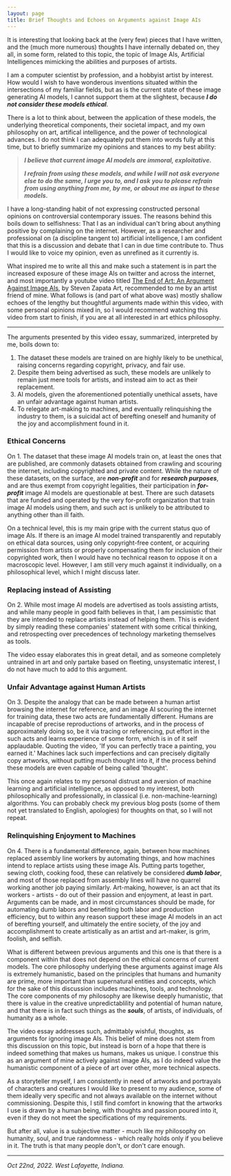 ```yaml
---
layout: page
title: Brief Thoughts and Echoes on Arguments against Image AIs
---
```


It is interesting that looking back at the (very few) pieces that I have written, and the (much more numerous) thoughts I have internally debated on, they all, in some form, related to this topic, the topic of Image AIs, Artificial Intelligences mimicking the abilities and purposes of artists.

I am a computer scientist by profession, and a hobbyist artist by interest. How would I wish to have wonderous inventions situated within the intersections of my familiar fields, but as is the current state of these image generating AI models, I cannot support them at the slightest, because ***I do not consider these models ethical***.

There is a lot to think about, between the application of these models, the underlying theoretical components, their societal impact, and my own philosophy on art, artifical intelligence, and the power of technological advances. I do not think I can adequately put them into words fully at this time, but to briefly summarize my opinions and stances to my best ability: 

> ***I believe that current image AI models are immoral, exploitative.*** 
>
> ***I refrain from using these models, and while I will not ask everyone else to do the same, I urge you to, and I ask you to please refrain from using anything from me, by me, or about me as input to these models.***

I have a long-standing habit of not expressing constructed personal opinions on controversial contemporary issues. The reasons behind this boils down to selfishness: That I as an individual can't bring about anything positive by complaining on the internet. However, as a researcher and professional on (a discipline tangent to) artificial intelligence, I am confident that this is a discussion and debate that I can in due time contribute to. Thus I would like to voice my opinion, even as unrefined as it currently is. 

What inspired me to write all this and make such a statement is in part the increased exposure of these image AIs on twitter and across the internet, and most importantly a youtube video titled [The End of Art: An Argument Against Image AIs](https://www.youtube.com/watch?v=tjSxFAGP9Ss), by Steven Zapata Art, recommended to me by an artist friend of mine. What follows is (and part of what above was) mostly shallow echoes of the lengthy but thoughtful arguments made within this video, with some personal opinions mixed in, so I would recommend watching this video from start to finish, if you are at all interested in art ethics philosophy.

---

The arguments presented by this video essay, summarized, interpreted by me, boils down to:

1. The dataset these models are trained on are highly likely to be unethical, raising concerns regarding copyright, privacy, and fair use.
2. Despite them being advertised as such, these models are unlikely to remain just mere tools for artists, and instead aim to act as their replacement.
3. AI models, given the aforementioned potentially unethical assets, have an unfair advantage against human artists.
4. To relegate art-making to machines, and eventually relinquishing the industry to them, is a suicidal act of berefting oneself and humanity of the joy and accomplishment found in it.

### Ethical Concerns

On 1. The dataset that these image AI models train on, at least the ones that are published, are commonly datasets obtained from crawling and scouring the internet, including copyrighted and private content. While the nature of these datasets, on the surface, are ***non-profit*** and for ***research purposes***, and are thus exempt from copyright legalities, their participation in ***for-profit*** image AI models are questionable at best. There are such datasets that are funded and operated by the very for-profit organization that train image AI models using them, and such act is unlikely to be attributed to anything other than ill faith.

On a technical level, this is my main gripe with the current status quo of image AIs. If there is an image AI model trained transparently and reputably on ethical data sources, using only copyright-free content, or acquiring permission from artists or properly compensating them for inclusion of their copyrighted work, then I would have no technical reason to oppose it on a macroscopic level. However, I am still very much against it individually, on a philosophical level, which I might discuss later.

### Replacing instead of Assisting

On 2. While most image AI models are advertised as tools assisting artists, and while many people in good faith believes in that, I am pessimistic that they are intended to replace artists instead of helping them. This is evident by simply reading these companies' statement with some critical thinking, and retrospecting over precedences of technology marketing themselves as tools.

The video essay elaborates this in great detail, and as someone completely untrained in art and only partake based on fleeting, unsystematic interest, I do not have much to add to this argument.

### Unfair Advantage against Human Artists

On 3. Despite the analogy that can be made between a human artist browsing the internet for reference, and an image AI scouring the internet for training data, these two acts are fundamentally different. Humans are incapable of precise reproductions of artworks, and in the process of approximately doing so, be it via tracing or referencing, put effort in the such acts and learns experience of some form, which is in of it self applaudable. Quoting the video, 'If you can perfectly trace a painting, you earned it.' Machines lack such imperfections and can precisely digitally copy artworks, without putting much thought into it, if the process behind these models are even capable of being called 'thought'.

This once again relates to my personal distrust and aversion of machine learning and artificial intelligence, as opposed to my interest, both philosophically and professionally, in classical (i.e. non-machine-learning) algorithms. You can probably check my previous blog posts (some of them not yet translated to English, apologies) for thoughts on that, so I will not repeat.

### Relinquishing Enjoyment to Machines

On 4. There is a fundamental difference, again, between how machines replaced assembly line workers by automating things, and how machines intend to replace artists using these image AIs. Putting parts together, sewing cloth, cooking food, these can relatively be considered ***dumb labor***, and most of those replaced from assembly lines will have no quarrel working another job paying similarly. Art-making, however, is an act that its workers - artists - do out of their passion and enjoyment, at least in part. Arguments can be made, and in most circumstances should be made, for automating dumb labors and benefiting both labor and production efficiency, but to within any reason support these image AI models in an act of berefting yourself, and ultimately the entire society, of the joy and accomplishment to create artistically as an artist and art-maker, is grim, foolish, and selfish.

What is different between previous arguments and this one is that there is a component within that does not depend on the ethical concerns of current models. The core philosophy underlying these arguments against image AIs is extremely humanistic, based on the principles that humans and humanity are prime, more important than supernatural entities and concepts, which for the sake of this discussion includes machines, tools, and technology. The core components of my philosophy are likewise deeply humanistic, that there is value in the creative unpredictablility and potential of human nature, and that there is in fact such things as the ***souls***, of artists, of individuals, of humanity as a whole.

The video essay addresses such, admittably wishful, thoughts, as arguments for ignoring image AIs. This belief of mine does not stem from this discussion on this topic, but instead is born of a hope that there is indeed something that makes us humans, makes us unique. I construe this as an argument of mine actively against image AIs, as I do indeed value the humanistic component of a piece of art over other, more technical aspects. 

As a storyteller myself, I am consistently in need of artworks and portrayals of characters and creatures I would like to present to my audience, some of them ideally very specific and not always available on the internet without commissioning. Despite this, I still find comfort in knowing that the artworks I use is drawn by a human being, with thoughts and passion poured into it, even if they do not meet the specifications of my requirements.

But after all, value is a subjective matter - much like my philosophy on humanity, soul, and true randomness - which really holds only if you believe in it. The truth is that many people don't, or don't care enough.

---

*Oct 22nd, 2022. West Lafayette, Indiana.*